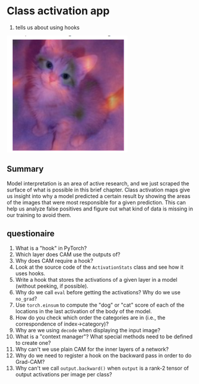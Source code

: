 # Class activation app

1. tells us about using hooks 

![shiny_cat](shiny_cat.png)

## Summary

Model interpretation is an area of active research, and we just scraped the surface of what is possible in this brief chapter. Class activation maps give us insight into why a model predicted a certain result by showing the areas of the images that were most responsible for a given prediction. This can help us analyze false positives and figure out what kind of data is missing in our training to avoid them.

## questionaire

1. What is a "hook" in PyTorch?
1. Which layer does CAM use the outputs of?
1. Why does CAM require a hook?
1. Look at the source code of the `ActivationStats` class and see how it uses hooks.
1. Write a hook that stores the activations of a given layer in a model (without peeking, if possible).
1. Why do we call `eval` before getting the activations? Why do we use `no_grad`?
1. Use `torch.einsum` to compute the "dog" or "cat" score of each of the locations in the last activation of the body of the model.
1. How do you check which order the categories are in (i.e., the correspondence of index->category)?
1. Why are we using `decode` when displaying the input image?
1. What is a "context manager"? What special methods need to be defined to create one?
1. Why can't we use plain CAM for the inner layers of a network?
1. Why do we need to register a hook on the backward pass in order to do Grad-CAM?
1. Why can't we call `output.backward()` when `output` is a rank-2 tensor of output activations per image per class?